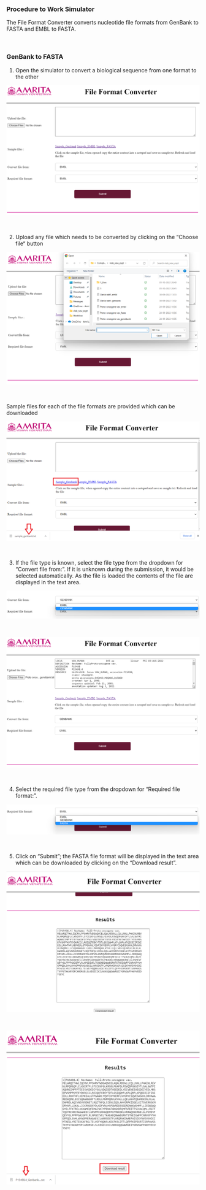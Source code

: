### Procedure to Work Simulator

The File Format Converter converts nucleotide file formats from GenBank to FASTA and EMBL to FASTA.

&nbsp;
### GenBank to FASTA

1.	Open the simulator to convert a biological sequence from one format to the other

<img src="images/1.png" title="" />

 &nbsp;

 
2.	Upload any file which needs to be converted by clicking on the “Choose file“ button

<img src="images/2.png" title="" />

 &nbsp;
 
 Sample files for each of the file formats are provided which can be downloaded
 
 <img src="images/3.png" title="" />

 &nbsp;
 
 
3. If the file type is known, select the file type from the dropdown for “Convert file from:”. If it is unknown during the submission, it would be selected automatically. As the file is loaded the contents of the file are displayed in the text area.
 
<img src="images/4.png" title="" />

 &nbsp;
 
<img src="images/5.png" title="" />

 &nbsp;


4.	Select the required file type from the dropdown for “Required file format:”. 
 
 <img src="images/6.png" title="" />

 &nbsp;
 
5.	Click on “Submit”; the FASTA file format will be displayed in the text area which can be downloaded by clicking on the “Download result”.

<img src="images/7.png" title="" />

 &nbsp;
 
<img src="images/8.png" title="" />

 &nbsp;
